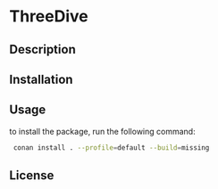 # ThreeDive
## Description
## Installation
## Usage
to install the package, run the following command:
```bash
 conan install . --profile=default --build=missing
```
## License